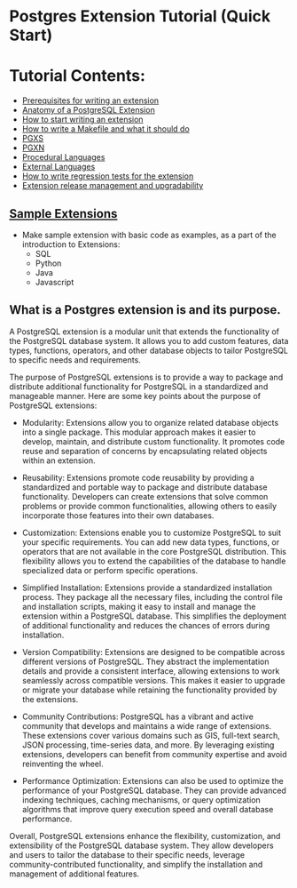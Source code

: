 # Postgres Extension Tutorial (Quick Start)
Tutorial Contents:
==================

- [Prerequisites for writing an extension](https://github.com/IshaanAdarsh/Postgres-extension-tutorial/edit/main/QuickStart.md#what-is-a-postgres-extension-is-and-its-purpose)
- [Anatomy of a PostgreSQL Extension](https://github.com/IshaanAdarsh/Postgres-extension-tutorial/blob/main/Quick%20Start/detail.md#anatomy-of-a-postgresql-extension)
- [How to start writing an extension](https://github.com/IshaanAdarsh/Postgres-extension-tutorial/blob/main/Quick%20Start/detail.md#how-to-start-writing-an-extension)
- [How to write a Makefile and what it should do](https://github.com/IshaanAdarsh/Postgres-extension-tutorial/blob/main/Quick%20Start/detail.md#how-to-write-a-makefile-and-what-it-should-do)
- [PGXS](https://github.com/IshaanAdarsh/Postgres-extension-tutorial/blob/main/Quick%20Start/detail.md#pgxs)
- [PGXN](https://github.com/IshaanAdarsh/Postgres-extension-tutorial/blob/main/Quick%20Start/detail.md#pgxn)
- [Procedural Languages](https://github.com/IshaanAdarsh/Postgres-extension-tutorial/blob/main/Quick%20Start/detail.md#procedural-languages)
- [External Languages](https://github.com/IshaanAdarsh/Postgres-extension-tutorial/blob/main/Quick%20Start/detail.md#external-languages)
- [How to write regression tests for the extension](https://github.com/IshaanAdarsh/Postgres-extension-tutorial/blob/main/Quick%20Start/detail.md#how-to-write-regression-tests-for-the-extension)
- [Extension release management and upgradability](https://github.com/IshaanAdarsh/Postgres-extension-tutorial/blob/main/Quick%20Start/detail.md#extension-release-management-and-upgradability)

[Sample Extensions](https://github.com/IshaanAdarsh/Postgres-extension-tutorial/blob/main/Quick%20Start/detail.md#sample-extensions)
-------------------------------------------------------------------------------------------------------------------
-   Make sample extension with basic code as examples, as a part of the introduction to Extensions:
    -   SQL
    -   Python
    -   Java
    -   Javascript

What is a Postgres extension is and its purpose.
------------------------------------------------

A PostgreSQL extension is a modular unit that extends the functionality of the PostgreSQL database system. It allows you to add custom features, data types, functions, operators, and other database objects to tailor PostgreSQL to specific needs and requirements.

The purpose of PostgreSQL extensions is to provide a way to package and distribute additional functionality for PostgreSQL in a standardized and manageable manner. Here are some key points about the purpose of PostgreSQL extensions:

-   Modularity: Extensions allow you to organize related database objects into a single package. This modular approach makes it easier to develop, maintain, and distribute custom functionality. It promotes code reuse and separation of concerns by encapsulating related objects within an extension.

-   Reusability: Extensions promote code reusability by providing a standardized and portable way to package and distribute database functionality. Developers can create extensions that solve common problems or provide common functionalities, allowing others to easily incorporate those features into their own databases.

-   Customization: Extensions enable you to customize PostgreSQL to suit your specific requirements. You can add new data types, functions, or operators that are not available in the core PostgreSQL distribution. This flexibility allows you to extend the capabilities of the database to handle specialized data or perform specific operations.

-   Simplified Installation: Extensions provide a standardized installation process. They package all the necessary files, including the control file and installation scripts, making it easy to install and manage the extension within a PostgreSQL database. This simplifies the deployment of additional functionality and reduces the chances of errors during installation.

-   Version Compatibility: Extensions are designed to be compatible across different versions of PostgreSQL. They abstract the implementation details and provide a consistent interface, allowing extensions to work seamlessly across compatible versions. This makes it easier to upgrade or migrate your database while retaining the functionality provided by the extensions.

-   Community Contributions: PostgreSQL has a vibrant and active community that develops and maintains a wide range of extensions. These extensions cover various domains such as GIS, full-text search, JSON processing, time-series data, and more. By leveraging existing extensions, developers can benefit from community expertise and avoid reinventing the wheel.

-   Performance Optimization: Extensions can also be used to optimize the performance of your PostgreSQL database. They can provide advanced indexing techniques, caching mechanisms, or query optimization algorithms that improve query execution speed and overall database performance.

Overall, PostgreSQL extensions enhance the flexibility, customization, and extensibility of the PostgreSQL database system. They allow developers and users to tailor the database to their specific needs, leverage community-contributed functionality, and simplify the installation and management of additional features.
